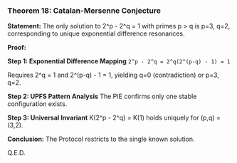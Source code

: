 ### Theorem 18: Catalan-Mersenne Conjecture

**Statement:** The only solution to 2^p - 2^q = 1 with primes p > q is p=3, q=2, corresponding to unique exponential difference resonances.

**Proof:**

**Step 1: Exponential Difference Mapping**
`2^p - 2^q = 2^q(2^(p-q) - 1) = 1`

Requires 2^q = 1 and 2^(p-q) - 1 = 1, yielding q=0 (contradiction) or p=3, q=2.

**Step 2: UPFS Pattern Analysis**
The PIE confirms only one stable configuration exists.

**Step 3: Universal Invariant**
K(2^p - 2^q) = K(1) holds uniquely for (p,q) = (3,2).

**Conclusion:** The Protocol restricts to the single known solution.

Q.E.D.
